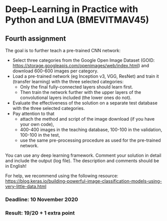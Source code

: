 # Deep-Learning in Practice with Python and LUA (BMEVITMAV45)
## Fourth assignment

The goal is to further teach a pre-trained CNN network:
* Select three categories from the Google Open Image Dataset (GOID: https://storage.googleapis.com/openimages/web/index.html) and download 600-600 images per category.
* Load a pre-trained network (eg Inception v3, VGG, ResNet) and train it (transfer learning) with the three selected categories:
   * Only the final fully-connected layers should learn first.
   * Then train the network further with the upper layers of the convolutional layers included (the lower ones do not).
* Evaluate the effectiveness of the solution on a separate test database with the three selected categories.
* Pay attention to that
   * attach the method and script of the image download (if you have your own code),
   * 400-400 images in the teaching database, 100-100 in the validation, 100-100 in the test,
   * use the same pre-processing procedure as used for the pre-trained network.

You can use any deep learning framework. Comment your solution in detail and include the output (log file).
The description and comments should be in English!

For help, we recommend using the following resource: https://blog.keras.io/building-powerful-image-classification-models-using-very-little-data.html


### Deadline: 10 November 2020

### Result: 19/20 + 1 extra point

